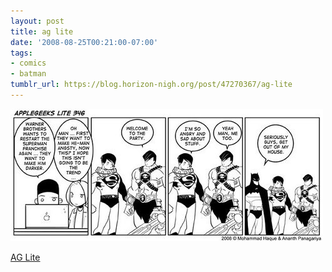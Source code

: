 ```yaml
---
layout: post
title: ag lite
date: '2008-08-25T00:21:00-07:00'
tags:
- comics
- batman
tumblr_url: https://blog.horizon-nigh.org/post/47270367/ag-lite
---
```

 ![](/tumblr_files/esMkTd8Sed24n2zoaxLMQAo3_640.jpg)  

[AG Lite](http://applegeeks.com/lite/index.php?aglitecomic=2008-08-25)

